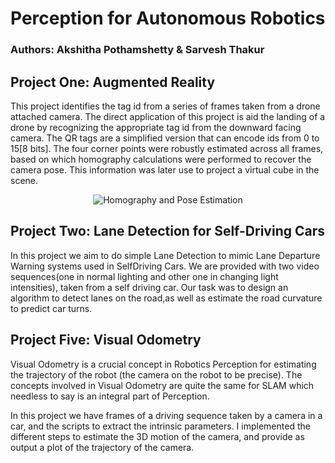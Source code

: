 # Perception for Autonomous Robotics

### Authors: Akshitha Pothamshetty & Sarvesh Thakur

## Project One: Augmented Reality

This project identifies the tag id from a series of frames taken from a drone attached camera. The direct application of this project is aid the landing of a drone by recognizing the appropriate tag id from the downward facing camera. The QR tags are a simplified version that can encode ids from 0 to 15[8 bits]. The four corner points were robustly estimated across all frames, based on which homography calculations were performed to recover the camera pose. This information was later use to project a virtual cube in the scene.

<p align="center">
  <img src="AugmentedReality/PutAVirtualCube.gif?raw=true" alt="Homography and Pose Estimation"/>
</p>

## Project Two: Lane Detection for Self-Driving Cars

In this project we aim to do simple Lane Detection to mimic Lane Departure Warning systems used in SelfDriving Cars.  We are provided with two video sequences(one in normal lighting and other one in changing light intensities), taken from a self driving car.  Our task was to design an algorithm to detect lanes on the road,as well as estimate the road curvature to predict car turns.

## Project Five: Visual Odometry

Visual Odometry is a crucial concept in Robotics Perception for estimating the trajectory of the robot (the camera on the robot to be precise). The concepts involved in Visual Odometry are quite the same for SLAM which needless to say is an integral part of Perception.

In this project we have frames of a driving sequence taken by a camera in a car, and the scripts
to extract the intrinsic parameters. I implemented the different steps to estimate the 3D motion of the camera, and provide as output a plot of the trajectory of the camera.


